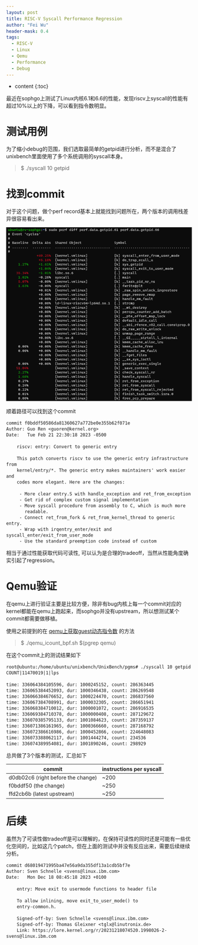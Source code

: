 ```yaml
---
layout: post
title: RISC-V Syscall Performance Regression
author: "Fei Wu"
header-mask: 0.4
tags:
  - RISC-V
  - Linux
  - Qemu
  - Performance
  - Debug
---
```


* content
{:toc}

最近在sophgo上测试了Linux内核6.1和6.6的性能，发现riscv上syscall的性能有超过10%以上的下降，可以看到指令数明显。

# 测试用例

为了缩小debug的范围，我们选取最简单的getpid进行分析，而不是混合了unixbench里面使用了多个系统调用的syscall本身。

> $ ./syscall 10 getpid

# 找到commit

对于这个问题，做个perf record基本上就能找到问题所在，两个版本的调用栈差异很容易看出来。

![getpid perf diff](/img/riscv-syscall-perf-reg/getpid-perf-diff.png)

顺着路径可以找到这个commit

```
commit f0bddf50586da81360627a772be0e355b62f071e
Author: Guo Ren <guoren@kernel.org>
Date:   Tue Feb 21 22:30:18 2023 -0500

    riscv: entry: Convert to generic entry

    This patch converts riscv to use the generic entry infrastructure from
    kernel/entry/*. The generic entry makes maintainers' work easier and
    codes more elegant. Here are the changes:

     - More clear entry.S with handle_exception and ret_from_exception
     - Get rid of complex custom signal implementation
     - Move syscall procedure from assembly to C, which is much more
       readable.
     - Connect ret_from_fork & ret_from_kernel_thread to generic entry.
     - Wrap with irqentry_enter/exit and syscall_enter/exit_from_user_mode
     - Use the standard preemption code instead of custom
```

相当于通过性能获取代码可读性, 可以认为是合理的tradeoff，当然从性能角度确实引起了regression。

# Qemu验证

在qemu上进行验证主要是比较方便，除非有bug内核上每一个commit对应的kernel都能在qemu上跑起来，而sophgo并没有upstream，所以想测试某个commit都需要做移植。

使用之前提到的在 [qemu上获取guest动态指令数](/2024/01/02/qemu-dyninst) 的方法

> $ ./qemu_icount_bpf.sh $(pgrep qemu)

在这个commit上的测试结果如下

```
root@ubuntu:/home/ubuntu/unixbench/UnixBench/pgms# ./syscall 10 getpid
COUNT|11470019|1|lps

time: 336064384105596, dur: 1000245152, count: 286363445
time: 336065384452093, dur: 1000346438, count: 286269548
time: 336066384676652, dur: 1000224470, count: 286837560
time: 336067384708991, dur: 1000032305, count: 286651941
time: 336068384710012, dur: 1000001072, count: 286916535
time: 336069384710378, dur: 1000000408, count: 287129672
time: 336070385795133, dur: 1001084623, count: 287359137
time: 336071386161965, dur: 1000366660, count: 287168792
time: 336072386616986, dur: 1000452866, count: 224648083
time: 336073388062117, dur: 1001444274, count: 234536
time: 336074389954081, dur: 1001890246, count: 298929
```

总共做了3个版本的测试，汇总如下

| commit | instructions per syscall |
| ------ | ------------------------ |
| d0db02c6 (right before the change) | ~200 |
| f0bddf50 (the change)              | ~250 |
| ffd2cb6b (latest upstream)         | ~250 |

# 后续

虽然为了可读性做tradeoff是可以理解的，在保持可读性的同时还是可能有一些优化空间的，比如这几个patch，但在上面的测试中并没有反应出来，需要后续继续分析。

```
commit d68019471995ba47e56a9da355df13a1cdb5bf7e
Author: Sven Schnelle <svens@linux.ibm.com>
Date:   Mon Dec 18 08:45:18 2023 +0100

    entry: Move exit to usermode functions to header file

    To allow inlining, move exit_to_user_mode() to
    entry-common.h.

    Signed-off-by: Sven Schnelle <svens@linux.ibm.com>
    Signed-off-by: Thomas Gleixner <tglx@linutronix.de>
    Link: https://lore.kernel.org/r/20231218074520.1998026-2-svens@linux.ibm.com
```
